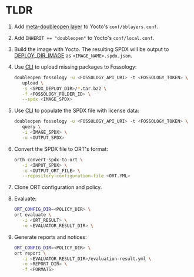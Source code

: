 # TLDR

1. Add [meta-doubleopen layer][meta-doubleopen] to Yocto's
   `conf/bblayers.conf`.

2. Add `INHERIT += "doubleopen"` to Yocto's `conf/local.conf`.

3. Build the image with Yocto. The resulting SPDX will be output to
   [DEPLOY_DIR_IMAGE](https://www.yoctoproject.org/docs/latest/ref-manual/ref-manual.html#var-DEPLOY_DIR_IMAGE)
   as `<IMAGE_NAME>.spdx.json`.

4. Use [CLI][DO CLI] to upload missing packages to Fossology:

   ```bash
   doubleopen fossology -u <FOSSOLOGY_API_URI> -t <FOSSOLOGY_TOKEN> \
      upload \
      -s <SPDX_DEPLOY_DIR>/*.tar.bz2 \
      -f <FOSSOLOGY_FOLDER_ID> \
      --spdx <IMAGE_SPDX>
   ```

5. Use [CLI][DO CLI] to populate the SPDX file with license data:

   ```bash
   doubleopen fossology -u <FOSSOLOGY_API_URI> -t <FOSSOLOGY_TOKEN> \
      query \
      -i <IMAGE_SPDX> \
      -o <OUTPUT_SPDX>
   ```

6. Convert the SPDX file to ORT's format:

   ```bash
   orth convert-spdx-to-ort \
      -i <INPUT_SPDX> \
      -o <OUTPUT_ORT_FILE> \
      --repository-configuration-file <ORT.YML>
   ```

7. Clone ORT configuration and policy.

8. Evaluate:

   ```bash
   ORT_CONFIG_DIR=<POLICY_DIR> \
   ort evaluate \
      -i <ORT_RESULT> \
      -o <EVALUATOR_RESULT_DIR> \
   ```

9. Generate reports and notices:

   ```bash
   ORT_CONFIG_DIR=<POLICY_DIR> \
   ort report \
      -i <EVALUATOR_RESULT_DIR>/evaluation-result.yml \
      -o <REPORT_DIR> \
      -f <FORMATS>
   ```

[meta-doubleopen]: https://github.com/doubleopen-project/meta-doubleopen
[DO CLI]: https://github.com/doubleopen-project/doubleopen-cli
